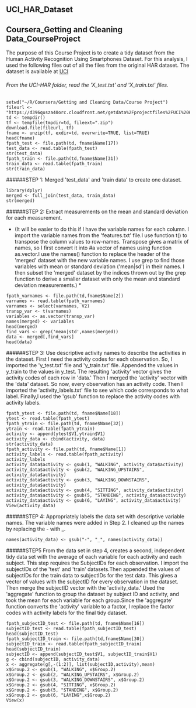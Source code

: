 ## UCI_HAR_Dataset
## Coursera_Getting and Cleaning Data_CourseProject
The purpose of this Course Project is to create a tidy dataset from the Human Activity Recognition Using Smartphones Dataset. For this analysis, I used the following files out of all the files from the original HAR dataset. 
The dataset is available at [UCI](https://archive.ics.uci.edu/ml/datasets/Human+Activity+Recognition+Using+Smartphones)
###### From the UCI-HAR folder, read the 'X_test.txt' and 'X_train.txt' files. 
```
setwd("~/R/Coursera/Getting and Cleaning Data/Course Project")
fileurl <- "https://d396qusza40orc.cloudfront.net/getdata%2Fprojectfiles%2FUCI%20HAR%20Dataset.zip"
td <- tempdir()
tf <- tempfile(tmpdir=td, fileext=".zip") 
download.file(fileurl, tf)
fname <- unzip(tf, exdir=td, overwrite=TRUE, list=TRUE)
head(fname)
fpath_test <- file.path(td, fname$Name[17])
test_data <- read.table(fpath_test)
str(test_data)
fpath_train <- file.path(td,fname$Name[31])
train_data <- read.table(fpath_train)
str(train_data)
```
######STEP 1: Merged 'test_data' and 'train data' to create one dataset.
```
library(dplyr)
merged <- full_join(test_data, train_data)
str(merged)
```
######STEP 2: Extract measurements on the mean and standard deviation for each measurement. 
* (It will be easier to do this if I have the variable names for each column. I import the variable names from the 'features.txt' file.I use function t() to transpose the column values to row-names. Transpose gives a matrix of names, so I first convert it into #a vector of names using function as.vector.I use the names() function to replace the header of the 'merged' dataset with the new variable names. I use grep to find those variables with mean or standard deviation ('mean|sd') in their names.  I then subset the 'merged' dataset by the indices thrown out by the grep function to derive a smaller dataset with only the mean and standard deviation measurements.) *
```
fpath_varnames <- file.path(td,fname$Name[2])
varnames <- read.table(fpath_varnames)
varnames <- select(varnames, V2)
transp_var <- t(varnames)
variables <- as.vector(transp_var)
names(merged) <- variables
head(merged)
find_vars <- grep('mean|std',names(merged))
data <- merged[,find_vars]
head(data)
```
######STEP 3: Use descriptive activity names to describe the activities in the dataset.
First I need the activity codes for each observation. So, I imported the 'y_test.txt' file and 'y_train.txt' file. Appended the values in y_train to the values in y_test. The resulting 'activity' vector gives the activity codes of each row in 'data.' Then I merged the 'activity' vector with the 'data' dataset. So now, every observation has an activity code. Then I imported the 'activity_labels.txt' file to see which code corresponds to what label. Finally,I used the 'gsub' function to replace the activity codes with activity labels. 
 ```
fpath_ytest <- file.path(td, fname$Name[18])
ytest <- read.table(fpath_ytest)
fpath_ytrain <- file.path(td, fname$Name[32])
ytrain <- read.table(fpath_ytrain)
activity <- append(ytest$V1,ytrain$V1)
activity_data <- cbind(activity, data)
str(activity_data)
fpath_activity <- file.path(td, fname$Name[1])
activity_labels <- read.table(fpath_activity)
activity_labels
activity_data$activity <- gsub(1, "WALKING", activity_data$activity)
activity_data$activity <- gsub(2, "WALKING_UPSTAIRS", activity_data$activity)
activity_data$activity <- gsub(3, "WALKING_DOWNSTAIRS", activity_data$activity)
activity_data$activity <- gsub(4, "SITTING", activity_data$activity)
activity_data$activity <- gsub(5, "STANDING", activity_data$activity)
activity_data$activity <- gsub(6, "LAYING", activity_data$activity)
View(activity_data)
```
######STEP 4: Appropriately labels the data set with descriptive variable names.
The variable names were added in Step 2. I cleaned up the names by replacing the - with _.
```
names(activity_data) <- gsub("-", "_", names(activity_data))
```
######STEP5 From the data set in step 4, creates a second, independent tidy data set with the average of each variable for each activity and each subject.
This step requires the SubjectIDs for each observation. I import the subjectIDs of the 'test' and 'train' datasets.Then appended the values of subjectIDs for the train data to subjectIDs for the test data. This gives a vector of values with the subjectID for every observation in the dataset. Then merge the subjectID vector with the 'activity_data.' Used the 'aggregate' function to group the dataset by subject ID and activity, and took the mean for each variable for each group.Since the 'aggregate' function converts the 'activity' variable to a factor, I replace the factor codes with activity labels for the final tidy dataset.
```
fpath_subjectID_test <- file.path(td, fname$Name[16])
subjectID_test <- read.table(fpath_subjectID_test)
head(subjectID_test)
fpath_subjectID_train <- file.path(td,fname$Name[30])
subjectID_train <- read.table(fpath_subjectID_train)
head(subjectID_train)
subjectID <- append(subjectID_test$V1, subjectID_train$V1)
g <- cbind(subjectID, activity_data)
x <- aggregate(g[,-(1:2)], list(subjectID,activity),mean)
x$Group.2 <- gsub(1, "WALKING", x$Group.2)
x$Group.2 <- gsub(2, "WALKING_UPSTAIRS", x$Group.2)
x$Group.2 <- gsub(3, "WALKING_DOWNSTAIRS", x$Group.2)
x$Group.2 <- gsub(4, "SITTING", x$Group.2)
x$Group.2 <- gsub(5, "STANDING", x$Group.2)
x$Group.2 <- gsub(6, "LAYING",x$Group.2)
View(x)
```







